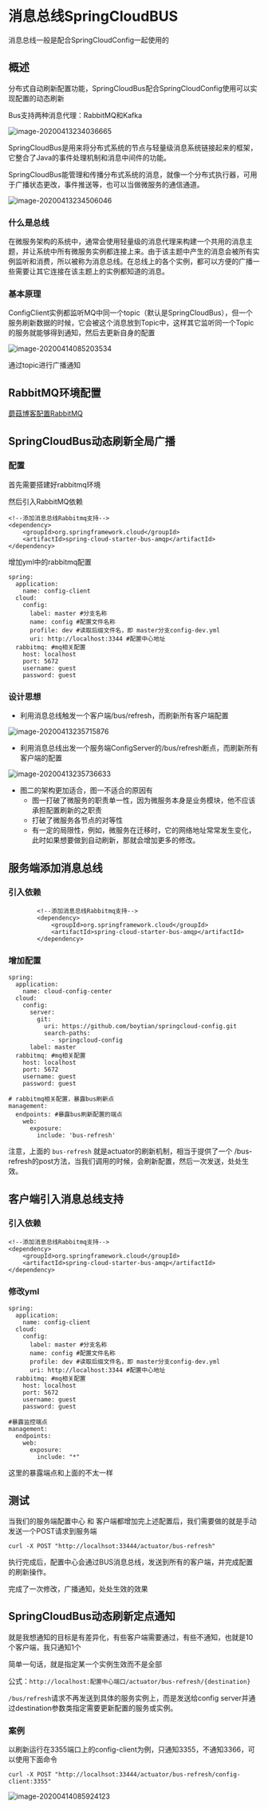# 消息总线SpringCloudBUS

消息总线一般是配合SpringCloudConfig一起使用的

## 概述

分布式自动刷新配置功能，SpringCloudBus配合SpringCloudConfig使用可以实现配置的动态刷新

Bus支持两种消息代理：RabbitMQ和Kafka

![image-20200413234036665](images/image-20200413234036665.png)

SpringCloudBus是用来将分布式系统的节点与轻量级消息系统链接起来的框架，它整合了Java的事件处理机制和消息中间件的功能。

SpringCloudBus能管理和传播分布式系统的消息，就像一个分布式执行器，可用于广播状态更改，事件推送等，也可以当做微服务的通信通道。

![image-20200413234506046](images/image-20200413234506046.png)

### 什么是总线

在微服务架构的系统中，通常会使用轻量级的消息代理来构建一个共用的消息主题，并让系统中所有微服务实例都连接上来。由于该主题中产生的消息会被所有实例监听和消费，所以被称为消息总线。在总线上的各个实例，都可以方便的广播一些需要让其它连接在该主题上的实例都知道的消息。

### 基本原理

ConfigClient实例都监听MQ中同一个topic（默认是SpringCloudBus），但一个服务刷新数据的时候，它会被这个消息放到Topic中，这样其它监听同一个Topic的服务就能够得到通知，然后去更新自身的配置

![image-20200414085203534](images/image-20200414085203534.png)

通过topic进行广播通知

## RabbitMQ环境配置

[蘑菇博客配置RabbitMQ](http://moguit.cn/#/info?blogUid=995e0fccd2b240aabd56a10a688e42d4)

## SpringCloudBus动态刷新全局广播

### 配置

首先需要搭建好rabbitmq环境

然后引入RabbitMQ依赖

```
<!--添加消息总线Rabbitmq支持-->
<dependency>
    <groupId>org.springframework.cloud</groupId>
    <artifactId>spring-cloud-starter-bus-amqp</artifactId>
</dependency>
```

增加yml中的rabbitmq配置

```
spring:
  application:
    name: config-client
  cloud:
    config:
      label: master #分支名称
      name: config #配置文件名称
      profile: dev #读取后缀文件名，即 master分支config-dev.yml
      uri: http://localhost:3344 #配置中心地址
  rabbitmq: #mq相关配置
    host: localhost
    port: 5672
    username: guest
    password: guest
```

### 设计思想

- 利用消息总线触发一个客户端/bus/refresh，而刷新所有客户端配置

![image-20200413235715876](images/image-20200413235715876.png)

- 利用消息总线出发一个服务端ConfigServer的/bus/refresh断点，而刷新所有客户端的配置

![image-20200413235736633](images/image-20200413235736633.png)

- 图二的架构更加适合，图一不适合的原因有
  - 图一打破了微服务的职责单一性，因为微服务本身是业务模块，他不应该承担配置刷新的之职责
  - 打破了微服务各节点的对等性
  - 有一定的局限性，例如，微服务在迁移时，它的网络地址常常发生变化，此时如果想要做到自动刷新，那就会增加更多的修改。

## 服务端添加消息总线

### 引入依赖

```
        <!--添加消息总线Rabbitmq支持-->
        <dependency>
            <groupId>org.springframework.cloud</groupId>
            <artifactId>spring-cloud-starter-bus-amqp</artifactId>
        </dependency>
```

### 增加配置

```
spring:
  application:
    name: cloud-config-center
  cloud:
    config:
      server:
        git:
          uri: https://github.com/boytian/springcloud-config.git
          search-paths:
            - springcloud-config
      label: master
  rabbitmq: #mq相关配置
    host: localhost
    port: 5672
    username: guest
    password: guest
    
# rabbitmq相关配置，暴露bus刷新点
management:
  endpoints: #暴露bus刷新配置的端点
    web:
      exposure:
        include: 'bus-refresh'    
```

注意，上面的 `bus-refresh` 就是actuator的刷新机制，相当于提供了一个  /bus-refresh的post方法，当我们调用的时候，会刷新配置，然后一次发送，处处生效。

## 客户端引入消息总线支持

### 引入依赖

```
<!--添加消息总线Rabbitmq支持-->
<dependency>
    <groupId>org.springframework.cloud</groupId>
    <artifactId>spring-cloud-starter-bus-amqp</artifactId>
</dependency>
```

### 修改yml

```
spring:
  application:
    name: config-client
  cloud:
    config:
      label: master #分支名称
      name: config #配置文件名称
      profile: dev #读取后缀文件名，即 master分支config-dev.yml
      uri: http://localhost:3344 #配置中心地址
  rabbitmq: #mq相关配置
    host: localhost
    port: 5672
    username: guest
    password: guest

#暴露监控端点
management:
  endpoints:
    web:
      exposure:
        include: "*"
```

这里的暴露端点和上面的不太一样



## 测试

当我们的服务端配置中心 和 客户端都增加完上述配置后，我们需要做的就是手动发送一个POST请求到服务端

```
curl -X POST "http://localhsot:33444/actuator/bus-refresh"
```

执行完成后，配置中心会通过BUS消息总线，发送到所有的客户端，并完成配置的刷新操作。

完成了一次修改，广播通知，处处生效的效果



## SpringCloudBus动态刷新定点通知

就是我想通知的目标是有差异化，有些客户端需要通过，有些不通知，也就是10个客户端，我只通知1个

简单一句话，就是指定某一个实例生效而不是全部

公式：`http://localhost:配置中心端口/actuator/bus-refresh/{destination}`

`/bus/refresh`请求不再发送到具体的服务实例上，而是发送给config server并通过destination参数类指定需要更新配置的服务或实例。

### 案例

以刷新运行在3355端口上的config-client为例，只通知3355，不通知3366，可以使用下面命令

```
curl -X POST "http://localhsot:33444/actuator/bus-refresh/config-client:3355"
```



![image-20200414085924123](images/image-20200414085924123.png)

